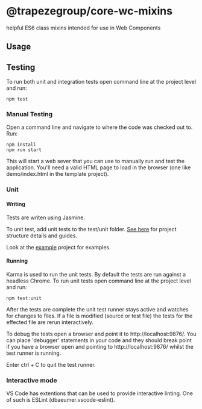 # @trapezegroup/core-wc-mixins
helpful ES6 class mixins intended for use in Web Components

## Usage


## Testing

To run both unit and integration tests open command line at the project level and run:

    npm test

### Manual Testing
Open a command line and navigate to where the code was checked out to.
Run:

    npm install
    npm run start

This will start a web sever that you can use to manually run and test the application. You'll need a valid HTML page to load in the browser (one like demo/index.html in the template project).

### Unit

#### Writing
Tests are writen using Jasmine.

To unit test, add unit tests to the test/unit folder. [See here](https://dev.trapsoft.com/confluence/pages/viewpage.action?spaceKey=CORE3&title=Web+Components+-+Project+Folder+Structure) for project structure details and guides.

Look at the [example](https://svn.trapsoft.com/product/WebUI/CoreWU/trunk/core-wc-template/test/unit) project for examples.

#### Running

Karma is used to run the unit tests. By default the tests are run against a headless Chrome.
To run unit tests open command line at the project level and run:

    npm test:unit

After the tests are complete the unit test runner stays active and watches for changes to files. If a file is modified (source or test file) the tests for the effected file are rerun interactively.

To debug the tests open a browser and point it to http://localhost:9876/. You can place 'debugger' statements in your code and they should break point if you have a browser open and pointing to http://localhost:9876/ whilst the test runner is running.

Enter ctrl + C to quit the test runner.

### Interactive mode

VS Code has extentions that can be used to provide interactive linting. One of such is ESLint (dbaeumer.vscode-eslint).